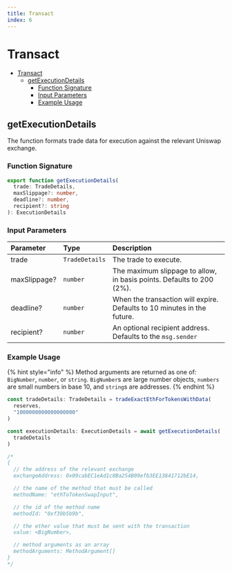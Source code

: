```yaml
---
title: Transact
index: 6
---
```


# Transact

- [Transact](transact.md#Transact)
  - [getExecutionDetails](transact.md#getExecutionDetails)
    - [Function Signature](transact.md#Function-Signature)
    - [Input Parameters](transact.md#Input-Parameters)
    - [Example Usage](transact.md#Example-Usage)

## getExecutionDetails

The function formats trade data for execution against the relevant Uniswap exchange.

### Function Signature

```typescript
export function getExecutionDetails(
  trade: TradeDetails,
  maxSlippage?: number,
  deadline?: number,
  recipient?: string
): ExecutionDetails
```

### Input Parameters

| Parameter    | Type           | Description                                                             |
| :----------- | :------------- | :---------------------------------------------------------------------- |
| trade        | `TradeDetails` | The trade to execute.                                                   |
| maxSlippage? | `number`       | The maximum slippage to allow, in basis points. Defaults to 200 \(2%\). |
| deadline?    | `number`       | When the transaction will expire. Defaults to 10 minutes in the future. |
| recipient?   | `number`       | An optional recipient address. Defaults to the `msg.sender`             |

### Example Usage

{% hint style="info" %}
Method arguments are returned as one of: `BigNumber`, `number`, or `string`. `BigNumber`s are large number objects, `numbers` are small numbers in base 10, and `string`s are addresses.
{% endhint %}

```typescript
const tradeDetails: TradeDetails = tradeExactEthForTokensWithData(
  reserves,
  "1000000000000000000"
)

const executionDetails: ExecutionDetails = await getExecutionDetails(
  tradeDetails
)

/*
{
  // the address of the relevant exchange
  exchangeAddress: 0x09cabEC1eAd1c0Ba254B09efb3EE13841712bE14,

  // the name of the method that must be called
  methodName: "ethToTokenSwapInput",

  // the id of the method name
  methodId: "0xf39b5b9b",

  // the ether value that must be sent with the transaction
  value: <BigNumber>,

  // method arguments as an array
  methodArguments: MethodArgument[]
}
*/
```
